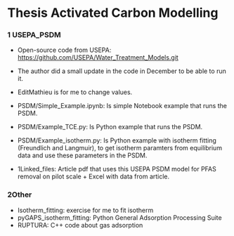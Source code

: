 # Thesis Activated Carbon Modelling

### 1 USEPA_PSDM
- Open-source code from USEPA: https://github.com/USEPA/Water_Treatment_Models.git
- The author did a small update in the code in December to be able to run it.
- EditMathieu is for me to change values.
- PSDM/Simple_Example.ipynb: Is simple Notebook example that runs the PSDM.
- PSDM/Example_TCE.py: Is Python example that runs the PSDM.
- PSDM/Example_isotherm.py: Is Python example with isotherm fitting (Freundlich and Langmuir), to get isotherm paramters from equilibrium data and use these parameters in the PSDM.

- 1Linked_files: Article pdf that uses this USEPA PSDM model for PFAS removal on pilot scale + Excel with data from article.

### 2Other
- Isotherm_fitting: exercise for me to fit isotherm
- pyGAPS_isotherm_fitting: Python General Adsorption Processing Suite
- RUPTURA: C++ code about gas adsorption
